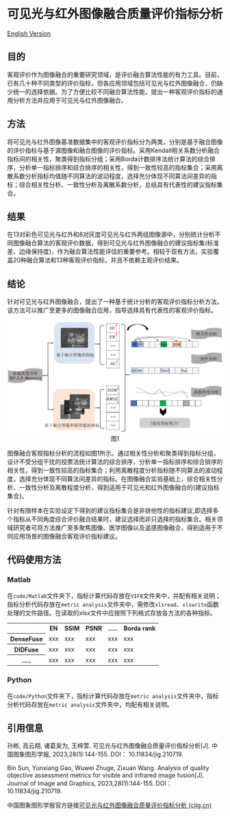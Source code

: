 # 可见光与红外图像融合质量评价指标分析
<a href="https://github.com/sunbinuestc/Analysis-of-quality-objective-assessment-metrics-for-visible-and-infrared-image-fusion/blob/main/README_eng_ver.md">English Version</a>
## 目的
客观评价作为图像融合的重要研究领域，是评价融合算法性能的有力工具。目前，已有几十种不同类型的评价指标，但各应用领域包括可见光与红外图像融合，仍缺少统一的选择依据。为了方便比较不同融合算法性能，提出一种客观评价指标的通用分析方法并应用于可见光与红外图像融合。
## 方法
将可见光与红外图像基准数据集中的客观评价指标分为两类，分别是基于融合图像的评价指标与基于源图像和融合图像的评价指标。采用Kendall相关系数分析融合指标间的相关性，聚类得到指标分组；采用Borda计数排序法统计算法的综合排序，分析单一指标排序和综合排序的相关性，得到一致性较高的指标集合；采用离散系数分析指标均值随不同算法的波动程度，选择充分体现不同算法间差异的指标；综合相关性分析、一致性分析及离散系数分析，总结具有代表性的建议指标集合。
## 结果
在13对彩色可见光与红外和8对灰度可见光与红外两组图像源中，分别统计分析不同图像融合算法的客观评价数据，得到可见光与红外图像融合的建议指标集(标准差、边缘保持度)，作为融合算法性能评估的重要参考。相较于现有方法，实验覆盖20种融合算法和13种客观评价指标，并且不依赖主观评价结果。
## 结论
针对可见光与红外图像融合，提出了一种基于统计分析的客观评价指标分析方法，该方法可以推广至更多的图像融合应用，指导选择具有代表性的客观评价指标。

<div align=center><img src="assets/1.png"></div>

<div align=center>图1</div>

图像融合客观指标分析的流程如图1所示。通过相关性分析和聚类得到指标分组，设计不受分组干扰的投票法统计算法的综合排序，分析单一指标排序和综合排序的相关性，得到一致性较高的指标集合；利用离散程度分析指标随不同算法的波动程度，选择充分体现不同算法间差异的指标。在图像融合实验基础上，综合相关性分析、一致性分析及离散程度分析，得到适用于可见光和红外图像融合的{建议指标集合}。

针对有限样本在实验设定下得到的建议指标集合是非排他性的指标建议,即选择多个指标从不同角度综合评价融合结果时，建议选择而非只选择的指标集合。相关领域研究者可将方法推广至多聚焦图像、医学图像以及遥感图像融合，得到适用于不同应用场景的图像融合客观评价指标建议。
## 代码使用方法
### Matlab
在`code/Matlab`文件夹下，指标计算代码存放在`VIFB`文件夹中，并配有相关说明；指标分析代码存放在`metric analysis`文件夹中，需修改`xlsread`、`xlswrite`函数处理的文件路径。在读取的xlsx文件中应按照下列格式存放各方法的各种指标。

<table>
  <tr>
    <th></th>
    <th>EN</th>
    <th>SSIM</th>
    <th>PSNR</th>
    <th>......</th>
    <th>Borda rank</th>
  </tr>
  <tr>
    <th>DenseFuse</th>
    <td>xxx</td>
    <td>xxx</td>
    <td>xxx</td>
    <td>xxx</td>
    <td>xxx</td>
  </tr>
  <tr>
    <th>DIDFuse</th>
    <td>xxx</td>
    <td>xxx</td>
    <td>xxx</td>
    <td>xxx</td>
    <td>xxx</td>
  </tr>
  <tr>
    <th>......</th>
    <td>xxx</td>
    <td>xxx</td>
    <td>xxx</td>
    <td>xxx</td>
    <td>xxx</td>
  </tr>
</table>

### Python
在`code/Python`文件夹下，指标计算代码存放在`metric analysis`文件夹中，指标分析代码存放在`metric analysis`文件夹中，均配有相关说明。

## 引用信息
孙彬, 高云翔, 诸葛吴为, 王梓萱. 可见光与红外图像融合质量评价指标分析[J]. 中国图象图形学报, 2023,28(1):144-155. DOI： 10.11834/jig.210719.

Bin Sun, Yunxiang Gao, Wuwei Zhuge, Zixuan Wang. Analysis of quality objective assessment metrics for visible and infrared image fusion[J]. Journal of Image and Graphics, 2023,28(1):144-155. DOI： 10.11834/jig.210719.

中国图象图形学报官方链接<a href="https://www.cjig.cn/zh/article/doi/10.11834/jig.210719/">可见光与红外图像融合质量评价指标分析 (cjig.cn)</a>

